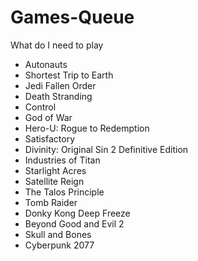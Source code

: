 # Games-Queue
What do I need to play

* Autonauts
* Shortest Trip to Earth
* Jedi Fallen Order
* Death Stranding
* Control
* God of War
* Hero-U: Rogue to Redemption
* Satisfactory
* Divinity: Original Sin 2 Definitive Edition
* Industries of Titan
* Starlight Acres
* Satellite Reign
* The Talos Principle
* Tomb Raider
* Donky Kong Deep Freeze
* Beyond Good and Evil 2
* Skull and Bones
* Cyberpunk 2077
